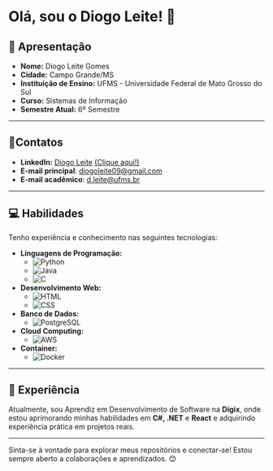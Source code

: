 # Olá, sou o Diogo Leite! 👋

## 📍 Apresentação

- **Nome:** Diogo Leite Gomes
- **Cidade:** Campo Grande/MS
- **Instituição de Ensino:** UFMS - Universidade Federal de Mato Grosso do Sul
- **Curso:** Sistemas de Informação
- **Semestre Atual:** 6º Semestre

---
## 📧Contatos
- **LinkedIn:** [Diogo Leite](https://www.linkedin.com/in/diogoleite-) [(Clique aqui!)](https://www.linkedin.com/in/diogoleite-)
- **E-mail principal**: diogoleite09@gmail.com
- **E-mail acadêmico**: d.leite@ufms.br

---
## 💻 Habilidades

Tenho experiência e conhecimento nas seguintes tecnologias:

- **Linguagens de Programação:** 
  - ![Python](https://img.icons8.com/color/48/000000/python.png)  
  - ![Java](https://img.icons8.com/color/48/000000/java-coffee-cup-logo.png)  
  - ![C](https://img.icons8.com/color/48/000000/c-programming.png) 
- **Desenvolvimento Web:** 
  - ![HTML](https://img.icons8.com/color/48/000000/html-5.png)  
  - ![CSS](https://img.icons8.com/color/48/000000/css3.png) 
- **Banco de Dados:** 
  - ![PostgreSQL](https://img.icons8.com/color/48/000000/postgreesql.png)  
- **Cloud Computing:** 
  - ![AWS](https://img.icons8.com/color/48/000000/amazon-web-services.png) 
- **Container:**
  - ![Docker](https://img.icons8.com/color/48/000000/docker.png)

---

## 🚀 Experiência

Atualmente, sou Aprendiz em Desenvolvimento de Software na **Digix**, onde estou aprimorando minhas habilidades em **C#, .NET** e **React** e adquirindo experiência prática em projetos reais.

---

Sinta-se à vontade para explorar meus repositórios e conectar-se! Estou sempre aberto a colaborações e aprendizados. 😊
